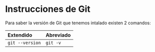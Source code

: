 # Instrucciones de Git

Para saber la versión de Git que tenemos intalado existen 2 comandos:

| Extendido       | Abreviado | 
| :-------------- | :-------- | 
| `git --version` | `git -v`  |
